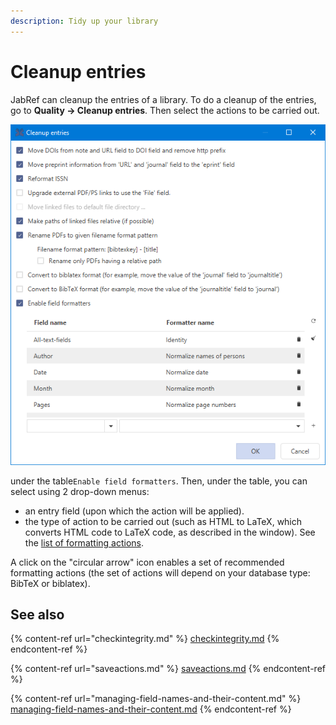 ```yaml
---
description: Tidy up your library
---
```


# Cleanup entries

JabRef can cleanup the entries of a library. To do a cleanup of the entries, go to **Quality → Cleanup entries**. Then select the actions to be carried out.

![The Cleanup entries dialog](<../.gitbook/assets/cleanupdialog (5).png>)

under the table`Enable field formatters`. Then, under the table, you can select using 2 drop-down menus:

* an entry field (upon which the action will be applied).
* the type of action to be carried out (such as HTML to LaTeX, which converts HTML code to LaTeX code, as described in the window).​ See the [list of formatting actions](saveactions.md).

A click on the "circular arrow" icon enables a set of recommended formatting actions (the set of actions will depend on your database type: BibTeX or biblatex).

## See also

{% content-ref url="checkintegrity.md" %}
[checkintegrity.md](checkintegrity.md)
{% endcontent-ref %}

{% content-ref url="saveactions.md" %}
[saveactions.md](saveactions.md)
{% endcontent-ref %}

{% content-ref url="managing-field-names-and-their-content.md" %}
[managing-field-names-and-their-content.md](managing-field-names-and-their-content.md)
{% endcontent-ref %}
